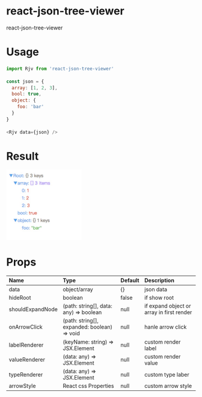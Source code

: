 # react-json-tree-viewer

react-json-tree-viewer

# Usage

```javascript
import Rjv from 'react-json-tree-viewer'

const json = {
  array: [1, 2, 3],
  bool: true,
  object: {
    foo: 'bar'
  }
}

<Rjv data={json} />
```

# Result

<img src='.github/screenshot.jpg' width='200px'>

# Props
| Name             | Type                                        | Default | Description                               |
| :--------------- | :------------------------------------------ | :------ | :---------------------------------------- |
| data             | object/array                                | {}      | json data                                 |
| hideRoot         | boolean                                     | false   | if show root                              |
| shouldExpandNode | (path: string[], data: any) => boolean      | null    | if expand object or array in first render |
| onArrowClick     | (path: string[], expanded: boolean) => void | null    | hanle arrow click                         |
| labelRenderer    | (keyName: string) => JSX.Element            | null    | custom render label                       |
| valueRenderer    | (data: any) => JSX.Element                  | null    | custom render value                       |
| typeRenderer     | (data: any) => JSX.Element                  | null    | custom type laber                         |
| arrowStyle       | React css Properties                        | null    | custom arrow style                        |




